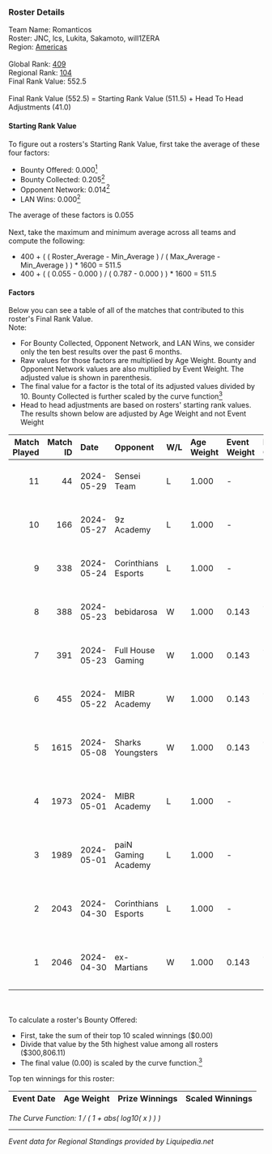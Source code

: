 ### Roster Details<br />
Team Name: Romanticos<br />
Roster: JNC, lcs, Lukita, Sakamoto, will1ZERA<br />
Region: [Americas]( ../standings_americas.md)<br />
<br />
Global Rank: [409](../standings_global.md)<br />
Regional Rank: [104]( ../standings_americas.md)<br />
Final Rank Value:  552.5<br />
<br />
Final Rank Value (552.5) = Starting Rank Value (511.5) + Head To Head Adjustments (41.0)<br />

#### Starting Rank Value<br />
To figure out a rosters's Starting Rank Value, first take the average of these four factors:<br />
- Bounty Offered: 0.000[<sup>1</sup>](#table2)
- Bounty Collected: 0.205[<sup>2</sup>](#table1)
- Opponent Network: 0.014[<sup>2</sup>](#table1)
- LAN Wins: 0.000[<sup>2</sup>](#table1)

The average of these factors is 0.055<br />
<br />
Next, take the maximum and minimum average across all teams and compute the following:<br />
- 400 + ( ( Roster_Average - Min_Average ) / ( Max_Average - Min_Average ) ) * 1600 = 511.5
- 400 + ( ( 0.055 - 0.000 ) / ( 0.787 - 0.000 ) ) * 1600 = 511.5


#### Factors<br />
Below you can see a table of all of the matches that contributed to this roster's Final Rank Value.<br />
Note:<br />

- For Bounty Collected, Opponent Network, and LAN Wins, we consider only the ten best results over the past 6 months.
- Raw values for those factors are multiplied by Age Weight. Bounty and Opponent Network values are also multiplied by Event Weight. The adjusted value is shown in parenthesis.
- The final value for a factor is the total of its adjusted values divided by 10. Bounty Collected is further scaled by the curve function[<sup>3</sup>](#curveFunction)
- Head to head adjustments are based on rosters' starting rank values. The results shown below are adjusted by Age Weight and not Event Weight
<span id="table1"></span><br />


| Match Played | Match ID | Date       | Opponent            | W/L | Age Weight | Event Weight | Bounty Collected | Opponent Network | LAN Wins  | H2H Adj. | Roster                                   |
| -: | -: | :- | :- | :- | :- | :- | :- | :- | :- | -: | :- |
|           11 |       44 | 2024-05-29 | Sensei Team         | L   | 1.000      | -            | -                | -                | -         |    -8.83 | JNC, lcs, Lukita, Sakamoto, will1ZERA    |
|           10 |      166 | 2024-05-27 | 9z Academy          | L   | 1.000      | -            | -                | -                | -         |   -12.86 | JNC, lcs, Lukita, Sakamoto, will1ZERA    |
|            9 |      338 | 2024-05-24 | Corinthians Esports | L   | 1.000      | -            | -                | -                | -         |    -9.53 | JNC, lcs, Lukita, Sakamoto, will1ZERA    |
|            8 |      388 | 2024-05-23 | bebidarosa          | W   | 1.000      | 0.143        | 0.001 (0.000)    | 0.100 (0.014)    | 0 (0.000) |    14.35 | JNC, lcs, Lukita, Sakamoto, will1ZERA    |
|            7 |      391 | 2024-05-23 | Full House Gaming   | W   | 1.000      | 0.143        | 0.002 (0.000)    | 0.205 (0.029)    | 0 (0.000) |    20.32 | JNC, lcs, Lukita, Sakamoto, will1ZERA    |
|            6 |      455 | 2024-05-22 | MIBR Academy        | W   | 1.000      | 0.143        | 0.003 (0.000)    | 0.220 (0.031)    | 0 (0.000) |    23.00 | JNC, lcs, Lukita, Sakamoto, will1ZERA    |
|            5 |     1615 | 2024-05-08 | Sharks Youngsters   | W   | 1.000      | 0.143        | 0.003 (0.000)    | 0.407 (0.058)    | 0 (0.000) |    20.69 | Brnz1k, lcs, Lukita, Sakamoto, Skr       |
|            4 |     1973 | 2024-05-01 | MIBR Academy        | L   | 1.000      | -            | -                | -                | -         |    -8.01 | Lukita, Sakamoto, santos, Skr, will1ZERA |
|            3 |     1989 | 2024-05-01 | paiN Gaming Academy | L   | 1.000      | -            | -                | -                | -         |    -8.54 | Lukita, Sakamoto, santos, Skr, will1ZERA |
|            2 |     2043 | 2024-04-30 | Corinthians Esports | L   | 1.000      | -            | -                | -                | -         |    -9.85 | Lukita, Sakamoto, santos, Skr, will1ZERA |
|            1 |     2046 | 2024-04-30 | ex-Martians         | W   | 1.000      | 0.143        | 0.000 (0.000)    | 0.064 (0.009)    | 0 (0.000) |    20.23 | Lukita, Sakamoto, santos, Skr, will1ZERA |

<br />
<span id="table2"></span><br />
To calculate a roster's Bounty Offered:<br />

- First, take the sum of their top 10 scaled winnings ($0.00)
- Divide that value by the 5th highest value among all rosters ($300,806.11)
- The final value (0.00) is scaled by the curve function.[<sup>3</sup>](#curveFunction)

Top ten winnings for this roster:<br />

| Event Date | Age Weight | Prize Winnings | Scaled Winnings |
| :- | -: | :- | :- |


<span id="curveFunction"></span>_The Curve Function: 1 / ( 1 + abs( log10( x ) ) )_<br />

---
_Event data for Regional Standings provided by Liquipedia.net_<br />

